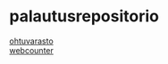 # palautusrepositorio
[ohtuvarasto](https://github.com/lottapispa/ohtuvarasto.git)  
[webcounter](https://github.com/lottapispa/webcounter.git)
